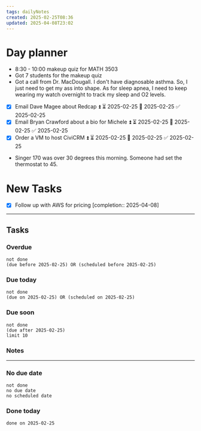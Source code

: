 ```yaml
---
tags: dailyNotes
created: 2025-02-25T08:36
updated: 2025-04-08T23:02
---
```

# Day planner
- 8:30 - 10:00 makeup quiz for MATH 3503
- Got 7 students for the makeup quiz
- Got a call from Dr. MacDougall. I don't have diagnosable asthma. So, I just need to get my ass into shape. As for sleep apnea, I need to keep wearing my watch overnight to track my sleep and O2 levels.
- [x] Email Dave Magee about Redcap ⏫ ⏳ 2025-02-25 📅 2025-02-25 ✅ 2025-02-25
- [x] Email Bryan Crawford about a bio for Michele ⏫ ⏳ 2025-02-25 📅 2025-02-25 ✅ 2025-02-25
- [x] Order a VM to host CiviCRM ⏫ ⏳ 2025-02-25 📅 2025-02-25 ✅ 2025-02-25
- Singer 170 was over 30 degrees this morning. Someone had set the thermostat to 45.

# New Tasks
- [x] Follow up with AWS for pricing [completion:: 2025-04-08]

----
## Tasks
### Overdue
```tasks
not done
(due before 2025-02-25) OR (scheduled before 2025-02-25)
```

### Due today
```tasks
not done
(due on 2025-02-25) OR (scheduled on 2025-02-25)
```

### Due soon
```tasks
not done
(due after 2025-02-25)
limit 10
```
### Notes

----
### No due date
```tasks
not done
no due date
no scheduled date
```

### Done today
```tasks
done on 2025-02-25
```
